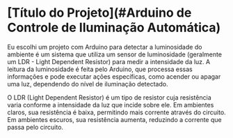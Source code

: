 # [Título do Projeto](#Arduino de Controle de Iluminação Automática)
Eu escolhi um projeto com Arduino para detectar a luminosidade do ambiente é um sistema que utiliza um sensor de luminosidade (geralmente um LDR - Light Dependent Resistor) para medir a intensidade da luz. 
A leitura da luminosidade é feita pelo Arduino, que processa essas informações e pode executar ações específicas, como acender ou apagar uma luz, dependendo do nível de iluminação detectado.

O LDR (Light Dependent Resistor) é um tipo de resistor cuja resistência varia conforme a intensidade da luz que incide sobre ele.
Em ambientes claros, sua resistência é baixa, permitindo mais corrente através do circuito. Em ambientes escuros, sua resistência aumenta, reduzindo a corrente que passa pelo circuito.
